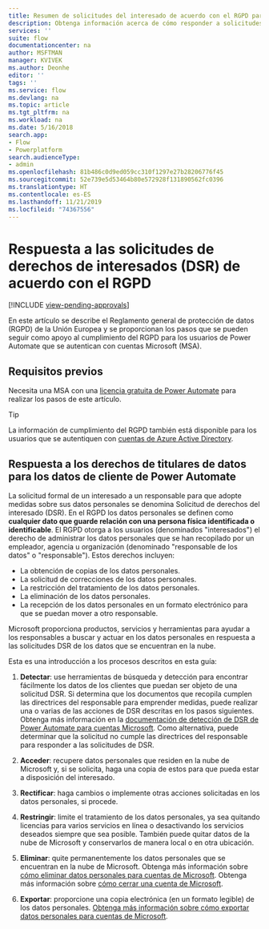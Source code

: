 ```yaml
---
title: Resumen de solicitudes del interesado de acuerdo con el RGPD para cuentas de Microsoft (MSA) | Microsoft Docs
description: Obtenga información acerca de cómo responder a solicitudes del interesado de acuerdo con el RGPD para Power Automate.
services: ''
suite: flow
documentationcenter: na
author: MSFTMAN
manager: KVIVEK
ms.author: Deonhe
editor: ''
tags: ''
ms.service: flow
ms.devlang: na
ms.topic: article
ms.tgt_pltfrm: na
ms.workload: na
ms.date: 5/16/2018
search.app:
- Flow
- Powerplatform
search.audienceType:
- admin
ms.openlocfilehash: 81b486c0d9ed059cc310f1297e27b28206776f45
ms.sourcegitcommit: 52e739e5d53464b80e572928f131890562fc0396
ms.translationtype: HT
ms.contentlocale: es-ES
ms.lasthandoff: 11/21/2019
ms.locfileid: "74367556"
---
```

# <a name="respond-to-gdpr-data-subject-rights-dsrs-requests"></a>Respuesta a las solicitudes de derechos de interesados (DSR) de acuerdo con el RGPD
[!INCLUDE [view-pending-approvals](includes/cc-rebrand.md)]

En este artículo se describe el Reglamento general de protección de datos (RGPD) de la Unión Europea y se proporcionan los pasos que se pueden seguir como apoyo al cumplimiento del RGPD para los usuarios de Power Automate que se autentican con cuentas Microsoft (MSA).

## <a name="prerequisites"></a>Requisitos previos

Necesita una MSA con una [licencia gratuita de Power Automate](https://flow.microsoft.com/pricing/) para realizar los pasos de este artículo.

>[!TIP]
> La información de cumplimiento del RGPD también está disponible para los usuarios que se autentiquen con [cuentas de Azure Active Directory](gdpr-dsr-summary.md).
>
>

## <a name="respond-to-dsrs-for-power-automate-customer-data"></a>Respuesta a los derechos de titulares de datos para los datos de cliente de Power Automate

La solicitud formal de un interesado a un responsable para que adopte medidas sobre sus datos personales se denomina Solicitud de derechos del interesado (DSR). En el RGPD los datos personales se definen como **cualquier dato que guarde relación con una persona física identificada o identificable**. El RGPD otorga a los usuarios (denominados "interesados") el derecho de administrar los datos personales que se han recopilado por un empleador, agencia u organización (denominado "responsable de los datos" o "responsable"). Estos derechos incluyen:

* La obtención de copias de los datos personales.
* La solicitud de correcciones de los datos personales.
* La restricción del tratamiento de los datos personales.
* La eliminación de los datos personales.
* La recepción de los datos personales en un formato electrónico para que se puedan mover a otro responsable.

Microsoft proporciona productos, servicios y herramientas para ayudar a los responsables a buscar y actuar en los datos personales en respuesta a las solicitudes DSR de los datos que se encuentran en la nube.

Esta es una introducción a los procesos descritos en esta guía:

1. **Detectar**: use herramientas de búsqueda y detección para encontrar fácilmente los datos de los clientes que puedan ser objeto de una solicitud DSR. Si determina que los documentos que recopila cumplen las directrices del responsable para emprender medidas, puede realizar una o varias de las acciones de DSR descritas en los pasos siguientes. Obtenga más información en la [documentación de detección de DSR de Power Automate para cuentas Microsoft](gdpr-dsr-discovery-msa.md). Como alternativa, puede determinar que la solicitud no cumple las directrices del responsable para responder a las solicitudes de DSR.

1. **Acceder**: recupere datos personales que residen en la nube de Microsoft y, si se solicita, haga una copia de estos para que pueda estar a disposición del interesado.

1. **Rectificar**: haga cambios o implemente otras acciones solicitadas en los datos personales, si procede.

1. **Restringir**: limite el tratamiento de los datos personales, ya sea quitando licencias para varios servicios en línea o desactivando los servicios deseados siempre que sea posible. También puede quitar datos de la nube de Microsoft y conservarlos de manera local o en otra ubicación.

1. **Eliminar**: quite permanentemente los datos personales que se encuentran en la nube de Microsoft. Obtenga más información sobre [cómo eliminar datos personales para cuentas de Microsoft](gdpr-dsr-delete-msa.md). Obtenga más información sobre [cómo cerrar una cuenta de Microsoft](gdpr-dsr-accountclose-msa.md).

1. **Exportar**: proporcione una copia electrónica (en un formato legible) de los datos personales. [Obtenga más información sobre cómo exportar datos personales para cuentas de Microsoft](gdpr-dsr-export-msa.md).
